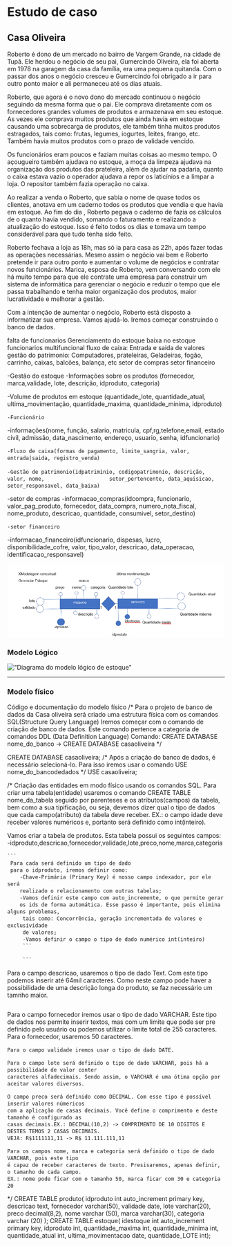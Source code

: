 # Estudo de caso
## Casa Oliveira

Roberto é dono de um mercado no bairro de Vargem Grande, na cidade de Tupã. Ele herdou o negócio de seu pai, Gumercindo Oliveira, ela foi aberta em 1978 na garagem da casa da família, era uma pequena quitanda. Com o passar dos anos o negócio cresceu e Gumercindo foi obrigado a ir para outro ponto maior e ali permaneceu até os dias atuais.

Roberto, que agora é o novo dono do mercado continuou o negócio seguindo da mesma forma que o pai. Ele comprava diretamente com os fornecedores grandes volumes de produtos e armazenava em seu estoque. As vezes ele comprava muitos produtos que ainda havia em estoque causando uma sobrecarga de produtos, ele também tinha muitos produtos estragados, tais como: frutas, legumes, iogurtes, leites, frango, etc. Também havia muitos produtos com o prazo de validade vencido.

Os funcionários eram poucos e faziam muitas coisas ao mesmo tempo. O açougueiro também ajudava no estoque, a moça da limpeza ajudava na organização dos produtos das prateleira, além de ajudar na padaria, quanto o caixa estava vazio o operador ajudava a repor os laticínios e a limpar a loja. O repositor também fazia operação no caixa.

Ao realizar a venda o Roberto, que sabia o nome de quase todos os clientes, anotava em um caderno todos os produtos que vendia e que havia em estoque. Ao fim do dia , Roberto pegava o caderno de fazia os cálculos de o quanto havia vendido, somando o faturamento e realizando a atualização do estoque. Isso é feito todos os dias e tomava um tempo considerável para que tudo tenha sido feito.

Roberto fechava a loja as 18h, mas só ia para casa as 22h, após fazer todas as operações necessárias.
 Mesmo assim o negócio vai bem e Roberto pretende ir para outro ponto e aumentar o volume de negócios e contratar novos funcionários.
Marica, esposa de Roberto, vem conversando com ele há muito tempo para que ele contrate uma empresa para construir um sistema de informática para gerenciar o negócio e reduzir o tempo que ele passa trabalhando e tenha maior organização dos produtos, maior lucratividade e melhorar a gestão.

Com a intenção de aumentar o negócio, Roberto está disposto a informatizar sua empresa. Vamos ajudá-lo. Iremos começar construindo o banco de dados.







falta de funcionarios
Gerenciamento do estoque
baixa no estoque
funcionarios multifuncional
fluxo de caixa: Entrada e saida de valores
gestão do patrimonio: Computadores, prateleiras, Geladeiras, fogão, carrinho, caixas, balcões, balança, etc
setor de compras
setor financeiro


-Gestão do estoque
	-Informações sobre os produtos (fornecedor, marca,validade, lote, descrição, idproduto, categoria)

-Volume de produtos em estoque (quantidade_lote, quantidade_atual,             ultima_movimentação, quantidade_maxima, quantidade_minima, idproduto)


	-Funcionário
-informações(nome, função, salario, matricula, cpf,rg,telefone,email, estado civil, admissão, data_nascimento, endereço, usuario, senha, idfuncionario)
				    

	-Fluxo de caixa(formas de pagamento, limite_sangria, valor, entrada|saida, registro_venda)

	-Gestão de patrimonio(idpatriminio, codigopatrimonio, descrição, valor, nome, 		              setor_pertencente, data_aquisicao, setor_responsavel, data_baixa)
 
	
	

-setor de compras
-informacao_compras(idcompra, funcionario, valor_pag_produto, fornecedor, data_compra, numero_nota_fiscal, nome_produto, descricao, quantidade,     consumivel, setor_destino)				    

	-setor financeiro
-informacao_financeiro(idfuncionario, dispesas, lucro, disponibilidade_cofre, valor, tipo_valor, descricao, data_operacao, identificacao_responsavel)






!["Diagrama modelo conceitual"](./diagrama.png)

### Modelo Lógico

!["Diagrama do modelo lógico de estoque"](./modelo%20l%C3%B3gico%20estoque_png)


---
### Modelo físico
Código e documentação do modelo físico
/*
Para o projeto de banco de dados da Casa oliveira será criado
uma estrutura física com os comandos SQL(Structure Query Language)
Iremos começar com o comando de criação de banco de dados. Este
comando pertence a categoria de comandos DDL (Data Definition Language)
Comando:
    CREATE DATABASE nome_do_banco -> CREATE DATABASE casaoliveira
*/

CREATE DATABASE casaoliveira;
/*
Após a criação do banco de dados, é necessário selecioná-lo. Para isso
iremos usar o comando USE nome_do_bancodedados
*/
USE casaoliveira;

/*
Criação das entidades em modo físico usando os comandos SQL.
Para criar uma tabela(entidade) usaremos o comando
CREATE TABLE nome_da_tabela seguido por parenteses e os 
atributos(campos) da tabela, bem como a sua tipificação, ou seja,
devemos dizer qual o tipo de dados que cada campo(atributo) da
tabela deve receber. EX.: o campo idade deve receber valores
numéricos e, portanto será definido como int(inteiro).

Vamos criar a tabela de produtos. Esta tabela possui os seguintes campos:
    -idproduto,descricao,fornecedor,validade,lote,preco,nome,marca,categoria

    ```
     Para cada será definido um tipo de dado
	 para o idproduto, iremos definir como:
        -Chave-Primária (Primary Key) é nosso campo indexador, por ele será
        realizado o relacionamento com outras tabelas;
        -Vamos definir este campo com auto_incremente, o que permite gerar
        os ids de forma automática. Esse passo é importante, pois elimina alguns problemas,
         tais como: Concorrência, geração incrementada de valores e exclusividade
         de valores;
         -Vamos definir o campo o tipo de dado numérico int(inteiro)
         ```

         ```
Para o campo descricao, usaremos o tipo de dado Text. Com este tipo podemos inserir
até 64mil caracteres. Como neste campo pode haver a possibilidade de uma descrição 
longa do produto, se faz necessário um tamnho maior.
```
```
Para o campo fornecedor iremos usar o tipo de dado VARCHAR. Este tipo de dados nos permite
inserir textos, mas com um limite que pode ser pre definido pelo usuário ou podemos utilizar 
o limite total de 255 caracteres. Para o fornecedor, usaremos 50 caracteres.
```
Para o campo validade iremos usar o tipo de dado DATE.
```
```
Para o campo lote será definido o tipo de dado VARCHAR, pois há a possibilidade de valor conter
caracteres alfadecimais. Sendo assim, o VARCHAR é uma ótima opção por aceitar valores diversos.
```
```
O campo preco será definido como DECIMAL. Com esse tipo é possível inserir valores númericos
com a aplicação de casas decimais. Você define o comprimento e deste tamanho é configurado as
casas decimais.EX.: DECIMAL(10,2) -> COMPRIMENTO DE 10 DIGITOS E DESTES TEMOS 2 CASAS DECIMAIS.
VEJA: R$1111111,11 -> R$ 11.111.111,11
```
```
Para os campos nome, marca e categoria será definido o tipo de dado VARCHAR, pois este tipo
é capaz de receber caracteres de texto. Presisaremos, apenas definir, o tamanho de cada campo.
EX.: nome pode ficar com o tamanho 50, marca ficar com 30 e categoria 20
```
*/
CREATE TABLE produto(
idproduto int auto_increment primary key,
descricao text,
fornecedor varchar(50),
validade date,
lote varchar(20),
preco decimal(8,2),
nome varchar (50),
marca varchar(30),
categoria varchar (20)
);
CREATE TABLE estoque(
idestoque int auto_increment primary key,
idproduto int,
quantidade_maxima int,
quantidade_minima int,
quantidade_atual int,
ultima_movimentacao date,
quantidade_LOTE int);



